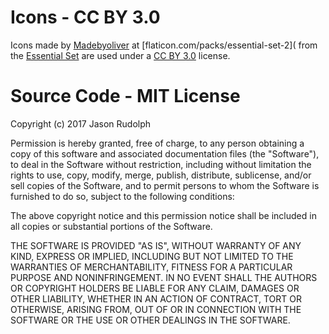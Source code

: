 # Icons - CC BY 3.0

Icons made by [Madebyoliver](http://www.flaticon.com/authors/madebyoliver) at [flaticon.com/packs/essential-set-2]( from the [Essential Set](http://www.flaticon.com/packs/essential-set-2) are used under a [CC BY  3.0](http://creativecommons.org/licenses/by/3.0/) license.

# Source Code - MIT License

Copyright (c) 2017 Jason Rudolph

Permission is hereby granted, free of charge, to any person obtaining a copy
of this software and associated documentation files (the "Software"), to deal
in the Software without restriction, including without limitation the rights
to use, copy, modify, merge, publish, distribute, sublicense, and/or sell
copies of the Software, and to permit persons to whom the Software is
furnished to do so, subject to the following conditions:

The above copyright notice and this permission notice shall be included in all
copies or substantial portions of the Software.

THE SOFTWARE IS PROVIDED "AS IS", WITHOUT WARRANTY OF ANY KIND, EXPRESS OR
IMPLIED, INCLUDING BUT NOT LIMITED TO THE WARRANTIES OF MERCHANTABILITY,
FITNESS FOR A PARTICULAR PURPOSE AND NONINFRINGEMENT. IN NO EVENT SHALL THE
AUTHORS OR COPYRIGHT HOLDERS BE LIABLE FOR ANY CLAIM, DAMAGES OR OTHER
LIABILITY, WHETHER IN AN ACTION OF CONTRACT, TORT OR OTHERWISE, ARISING FROM,
OUT OF OR IN CONNECTION WITH THE SOFTWARE OR THE USE OR OTHER DEALINGS IN THE
SOFTWARE.
